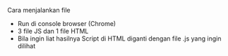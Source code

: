 
Cara menjalankan file

- Run di console browser (Chrome)
- 3 file JS dan 1 file HTML
- Bila ingin liat hasilnya Script di HTML diganti dengan file .js yang ingin dilihat